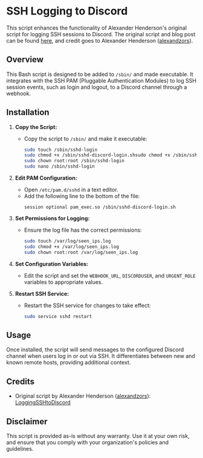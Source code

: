 # SSH Logging to Discord

This script enhances the functionality of Alexander Henderson's original script for logging SSH sessions to Discord. The original script and blog post can be found [here](https://blog.alexsguardian.net/posts/2022/07/02/LoggingSSHtoDiscord/), and credit goes to Alexander Henderson ([alexandzors](https://github.com/alexandzors)).

## Overview

This Bash script is designed to be added to `/sbin/` and made executable. It integrates with the SSH PAM (Pluggable Authentication Modules) to log SSH session events, such as login and logout, to a Discord channel through a webhook.

## Installation

1. **Copy the Script:**
   - Copy the script to `/sbin/` and make it executable:
     ```bash
     sudo touch /sbin/sshd-login
     sudo chmod +x /sbin/sshd-discord-login.shsudo chmod +x /sbin/sshd-login
     sudo chown root:root /sbin/sshd-login
     sudo nano /sbin/sshd-login
     ```

2. **Edit PAM Configuration:**
   - Open `/etc/pam.d/sshd` in a text editor.
   - Add the following line to the bottom of the file:
     ```plaintext
     session optional pam_exec.so /sbin/sshd-discord-login.sh
     ```

3. **Set Permissions for Logging:**
   - Ensure the log file has the correct permissions:
     ```bash
     sudo touch /var/log/seen_ips.log
     sudo chmod +x /var/log/seen_ips.log
     sudo chown root:root /var/log/seen_ips.log
     ```

4. **Set Configuration Variables:**
   - Edit the script and set the `WEBHOOK_URL`, `DISCORDUSER`, and `URGENT_ROLE` variables to appropriate values.

5. **Restart SSH Service:**
   - Restart the SSH service for changes to take effect:
     ```bash
     sudo service sshd restart
     ```

## Usage

Once installed, the script will send messages to the configured Discord channel when users log in or out via SSH. It differentiates between new and known remote hosts, providing additional context.

## Credits

- Original script by Alexander Henderson ([alexandzors](https://github.com/alexandzors)): [LoggingSSHtoDiscord](https://blog.alexsguardian.net/posts/2022/07/02/LoggingSSHtoDiscord/)

## Disclaimer

This script is provided as-is without any warranty. Use it at your own risk, and ensure that you comply with your organization's policies and guidelines.
